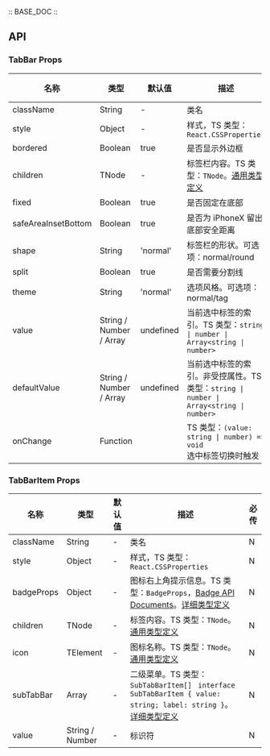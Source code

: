 :: BASE_DOC ::

## API


### TabBar Props

名称 | 类型 | 默认值 | 描述 | 必传
-- | -- | -- | -- | --
className | String | - | 类名 | N
style | Object | - | 样式，TS 类型：`React.CSSProperties` | N
bordered | Boolean | true | 是否显示外边框 | N
children | TNode | - | 标签栏内容。TS 类型：`TNode`。[通用类型定义](https://github.com/Tencent/tdesign-mobile-react/blob/develop/src/common.ts) | N
fixed | Boolean | true | 是否固定在底部 | N
safeAreaInsetBottom | Boolean | true | 是否为 iPhoneX 留出底部安全距离 | N
shape | String | 'normal' | 标签栏的形状。可选项：normal/round | N
split | Boolean | true | 是否需要分割线 | N
theme | String | 'normal' | 选项风格。可选项：normal/tag | N
value | String / Number / Array | undefined | 当前选中标签的索引。TS 类型：`string \| number \| Array<string \| number>` | N
defaultValue | String / Number / Array | undefined | 当前选中标签的索引。非受控属性。TS 类型：`string \| number \| Array<string \| number>` | N
onChange | Function |  | TS 类型：`(value: string \| number) => void`<br/>选中标签切换时触发 | N


### TabBarItem Props

名称 | 类型 | 默认值 | 描述 | 必传
-- | -- | -- | -- | --
className | String | - | 类名 | N
style | Object | - | 样式，TS 类型：`React.CSSProperties` | N
badgeProps | Object | - | 图标右上角提示信息。TS 类型：`BadgeProps`，[Badge API Documents](./badge?tab=api)。[详细类型定义](https://github.com/Tencent/tdesign-mobile-react/tree/develop/src/tab-bar/type.ts) | N
children | TNode | - | 标签内容。TS 类型：`TNode`。[通用类型定义](https://github.com/Tencent/tdesign-mobile-react/blob/develop/src/common.ts) | N
icon | TElement | - | 图标名称。TS 类型：`TNode`。[通用类型定义](https://github.com/Tencent/tdesign-mobile-react/blob/develop/src/common.ts) | N
subTabBar | Array | - | 二级菜单。TS 类型：`SubTabBarItem[] ` `interface SubTabBarItem { value: string; label: string }`。[详细类型定义](https://github.com/Tencent/tdesign-mobile-react/tree/develop/src/tab-bar/type.ts) | N
value | String / Number | - | 标识符 | N

